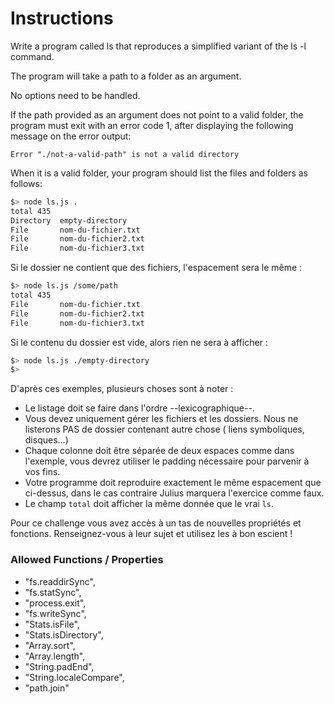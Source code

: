 # Instructions

Write a program called ls that reproduces a simplified variant of the ls -l command.

The program will take a path to a folder as an argument.

No options need to be handled.

If the path provided as an argument does not point to a valid folder, the program must exit with an error code 1, after
displaying the following message on the error output:

```
Error "./not-a-valid-path" is not a valid directory
```

When it is a valid folder, your program should list the files and folders as follows:

```bash
$> node ls.js .
total 435
Directory  empty-directory
File       nom-du-fichier.txt
File       nom-du-fichier2.txt
File       nom-du-fichier3.txt
```

Si le dossier ne contient que des fichiers, l'espacement sera le même :

```bash
$> node ls.js /some/path
total 435
File       nom-du-fichier.txt
File       nom-du-fichier2.txt
File       nom-du-fichier3.txt
```

Si le contenu du dossier est vide, alors rien ne sera à afficher :

```bash
$> node ls.js ./empty-directory
$>
```

D'après ces exemples, plusieurs choses sont à noter :

- Le listage doit se faire dans l'ordre --lexicographique--.
- Vous devez uniquement gérer les fichiers et les dossiers. Nous ne listerons PAS de dossier contenant autre chose (
  liens symboliques, disques...)
- Chaque colonne doit être séparée de deux espaces comme dans l'exemple, vous devrez utiliser le padding nécessaire pour
  parvenir à vos fins.
- Votre programme doit reproduire exactement le même espacement que ci-dessus, dans le cas contraire Julius marquera
  l'exercice comme faux.
- Le champ `total` doit afficher la même donnée que le vrai `ls`.

Pour ce challenge vous avez accès à un tas de nouvelles propriétés et fonctions. Renseignez-vous à leur sujet et
utilisez les à bon escient !

### Allowed Functions / Properties

- "fs.readdirSync",
- "fs.statSync",
- "process.exit",
- "fs.writeSync",
- "Stats.isFile",
- "Stats.isDirectory",
- "Array.sort",
- "Array.length",
- "String.padEnd",
- "String.localeCompare",
- "path.join"
